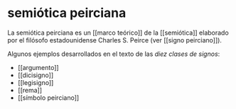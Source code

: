 # semiótica peirciana
La semiótica peirciana es un [[marco teórico]] de la [[semiótica]] elaborado por el filósofo estadounidense Charles S. Peirce (ver [[signo peirciano]]).

Algunos ejemplos desarrollados en el texto de las *diez clases de signos*:

- [[argumento]]
- [[dicisigno]]
- [[legisigno]]
- [[rema]]
- [[símbolo peirciano]]